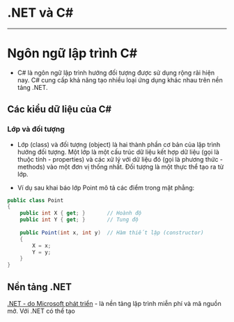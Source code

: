 # .NET và C# #

---

# Ngôn ngữ lập trình C# ##

- C# là ngôn ngữ lập trình hướng đối tượng được sử dụng rộng rãi hiện nay. C# cung cấp khả năng tạo nhiều loại ứng dụng khác nhau trên nền tảng .NET.

## Các kiểu dữ liệu của C# ##

### Lớp và đối tượng

- Lớp (class) và đối tượng (object) là hai thành phần cơ bản của lập trình hướng đối tượng. Một lớp là một cấu trúc dữ liệu kết hợp dữ liệu (gọi là thuộc tính - properties) và các xử lý với dữ liệu đó (gọi là phương thức - methods) vào một đơn vị thống nhất. Đối tượng là một thực thể tạo ra từ lớp.

- Ví dụ sau khai báo lớp Point mô tả các điểm trong mặt phẳng:

```cs
public class Point
{
    public int X { get; }       // Hoành độ
    public int Y { get; }       // Tung độ
    
    public Point(int x, int y)  // Hàm thiết lập (constructor)
    {
        X = x;
        Y = y;
    }
}
```

## Nền tảng .NET

[.NET - do Microsoft phát triển](https://learn.microsoft.com/en-us/dotnet/) - là nền tảng lập trình miễn phí và mã nguồn mở. Với .NET có thể tạo
